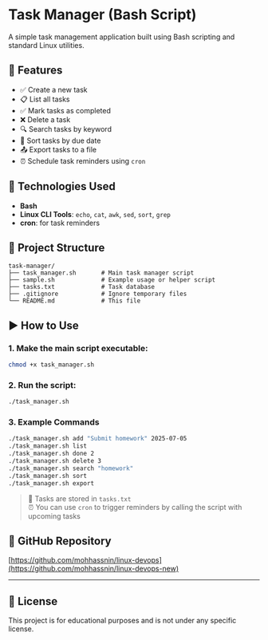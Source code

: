 # Task Manager (Bash Script)

A simple task management application built using Bash scripting and standard Linux utilities.

## 📌 Features

- ✅ Create a new task
- 📋 List all tasks
- ✅ Mark tasks as completed
- ❌ Delete a task
- 🔍 Search tasks by keyword
- 📅 Sort tasks by due date
- 📤 Export tasks to a file
- ⏰ Schedule task reminders using `cron`

## 🧰 Technologies Used

- **Bash**
- **Linux CLI Tools**: `echo`, `cat`, `awk`, `sed`, `sort`, `grep`
- **cron**: for task reminders

## 📁 Project Structure

```
task-manager/
├── task_manager.sh       # Main task manager script
├── sample.sh             # Example usage or helper script
├── tasks.txt             # Task database
├── .gitignore            # Ignore temporary files
└── README.md             # This file
```

## ▶️ How to Use

### 1. Make the main script executable:

```bash
chmod +x task_manager.sh
```

### 2. Run the script:

```bash
./task_manager.sh
```

### 3. Example Commands

```bash
./task_manager.sh add "Submit homework" 2025-07-05
./task_manager.sh list
./task_manager.sh done 2
./task_manager.sh delete 3
./task_manager.sh search "homework"
./task_manager.sh sort
./task_manager.sh export
```

> 📝 Tasks are stored in `tasks.txt`  
> ⏰ You can use `cron` to trigger reminders by calling the script with upcoming tasks

## 🐙 GitHub Repository

[https://github.com/mohhassnin/linux-devops](https://github.com/mohhassnin/linux-devops-new)

---

## 📄 License

This project is for educational purposes and is not under any specific license.
